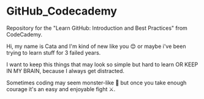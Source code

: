 # GitHub_Codecademy
Repository for the "Learn GitHub: Introduction and Best Practices" from CodeCademy.

Hi, my name is Cata and I'm kind of new like you 😊 or maybe i've been trying to learn stuff for 3 failed years.

I want to keep this things that may look so simple but hard to learn OR KEEP IN MY BRAIN, because I always get distracted.

Sometimes coding may seem monster-like 👾 but once you take enough courage it's an easy and enjoyable fight ⚔.
